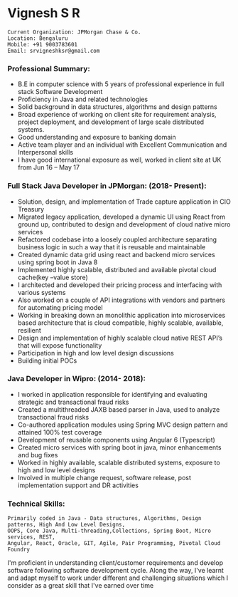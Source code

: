 # Vignesh S R
```
Current Organization: JPMorgan Chase & Co.
Location: Bengaluru
Mobile: +91 9003783601
Email: srvigneshksr@gmail.com
````

### Professional Summary:
- B.E in computer science with 5 years of professional experience in full stack Software Development
- Proficiency in Java and related technologies
- Solid background in data structures, algorithms and design patterns
- Broad experience of working on client site for requirement analysis, project deployment, and development of large scale distributed systems.
- Good understanding and exposure to banking domain
- Active team player and an individual with Excellent Communication and Interpersonal skills
- I have good international exposure as well, worked in client site at UK from Jun 16 – May 17

### Full Stack Java Developer in JPMorgan: (2018- Present):
- Solution, design, and implementation of Trade capture application in CIO Treasury
- Migrated legacy application, developed a dynamic UI using React from ground up, contributed to design and development of cloud native micro services
- Refactored codebase into a loosely coupled architecture separating business logic in such a way that it is reusable and maintainable
- Created dynamic data grid using react and backend micro services using spring boot in Java 8
- Implemented highly scalable, distributed and available pivotal cloud cache(key –value store) 
- I architected and developed their pricing process and interfacing with various systems
- Also worked on a couple of API integrations with vendors and partners for automating pricing model
- Working in breaking down an monolithic application into microservices based architecture that is cloud compatible, highly scalable, available, resilient
- Design and implementation of highly scalable cloud native REST API’s that will expose functionality
- Participation in high and low level design discussions
- Building initial POCs

### Java Developer in Wipro: (2014- 2018): 
- I worked in application responsible for identifying and evaluating strategic and transactional fraud risks
- Created a multithreaded JAXB based parser in Java, used to analyze transactional fraud risks
- Co-authored application modules using Spring MVC design pattern and attained 100% test coverage
- Development of reusable components using Angular 6 (Typescript)
- Created micro services with spring boot in java, minor enhancements and bug fixes
- Worked in highly available, scalable distributed systems, exposure to high and low level designs
- Involved in multiple change request, software release, post implementation support and DR activities

### Technical Skills:
	Primarily coded in Java - Data structures, Algorithms, Design patterns, High And Low Level Designs,
	OOPS, Core Java, Multi-threading,Collections, Spring Boot, Micro services, REST,
	Angular, React, Oracle, GIT, Agile, Pair Programming, Pivotal Cloud Foundry

I'm proficient in understanding client/customer requirements and develop software following software development cycle. 
Along the way, I've learnt and adapt myself to work under different and challenging situations which I consider as a great skill that I've earned over time
